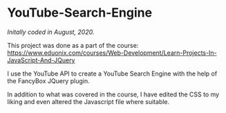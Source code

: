 # YouTube-Search-Engine
*Initally coded in August, 2020.*

This project was done as a part of the course: https://www.eduonix.com/courses/Web-Development/Learn-Projects-In-JavaScript-And-JQuery

I use the YouTube API to create a YouTube Search Engine with the help of the FancyBox JQuery plugin.

In addition to what was covered in the course, I have edited the CSS to my liking and even altered the Javascript file where suitable.
